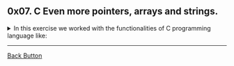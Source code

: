 ## 0x07. C Even more pointers, arrays and strings.

<details>
<summary>In this exercise we worked with the functionalities of C programming language like: </summary>
<br>

- Arrays
- Pointers & pointers to pointers
- Multi-dimensional Arrays in C

</details>

---

[Back Button](https://github.com/FatChicken277/holbertonschool-low_level_programming)